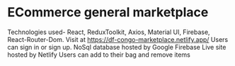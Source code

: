# ECommerce general marketplace 
Technologies used- React, ReduxToolkit, Axios, Material UI, Firebase, React-Router-Dom.
Visit at https://df-congo-marketplace.netlify.app/
Users can sign in or sign up.
NoSql database hosted by Google Firebase
Live site hosted by Netlify
Users can add to their bag and remove items

